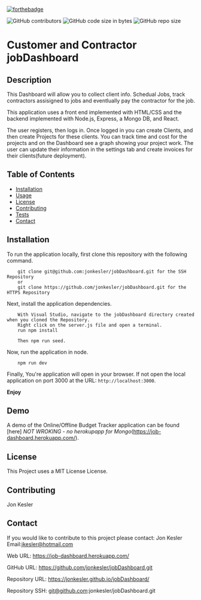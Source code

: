 [![forthebadge](https://forthebadge.com/images/badges/made-with-javascript.svg)](https://forthebadge.com)

![GitHub contributors](https://img.shields.io/github/contributors/jonkesler/jobDashboard)
![GitHub code size in bytes](https://img.shields.io/github/languages/code-size/jonkesler/jobDashboard?style=for-the-badge)
![GitHub repo size](https://img.shields.io/github/repo-size/jonkesler/jobDashboard)

# Customer and Contractor jobDashboard



## Description 
    
This Dashboard will allow you to collect client info.  Schedual Jobs, track contractors assisigned to jobs and eventlually pay the contractor for the job.

This application uses a front end implemented with HTML/CSS and the backend implemented with Node.js, Express, a Mongo DB, and React.

The user registers, then logs in.  Once logged in you can create Clients, and then create Projects for these clients.  You can track time and cost for the projects and on the Dashboard see a graph showing your project work.  The user can update their information in the settings tab and create invoices for their clients(future deployment).
 
    
## Table of Contents
    
* [Installation](#installation)
* [Usage](#usage)
* [License](#license)
* [Contributing](#contributing)
* [Tests](#tests)
* [Contact](#contact)
    
    
## Installation
    

To run the application locally, first clone this repository with the following command.

        git clone git@github.com:jonkesler/jobDashboard.git for the SSH Repository 
        or 
        git clone https://github.com/jonkesler/jobDashboard.git for the HTTPS Repository
        
Next, install the application dependencies.

        With Visual Studio, navigate to the jobDashboard directory created when you cloned the Repository.
        Right click on the server.js file and open a terminal.
        run npm install

        Then npm run seed.
     
Now, run the application in node.

        npm run dev
        
Finally, You're application will open in your browser.  If not open the local application on port 3000 at the URL: `http://localhost:3000`.

**Enjoy**


      
## Demo

A demo of the Online/Offline Budget Tracker application can be found [here] *NOT WROKING - no herokupapp for Mongo*(https://job-dashboard.herokuapp.com/).



## License

This Project uses a MIT License License.


## Contributing
    
Jon Kesler
    
    
## Contact

If you would like to contribute to this project please contact: 
  Jon Kesler 
  Email:jkesler@hotmail.com   


Web URL: https://job-dashboard.herokuapp.com/

GitHub URL: https://github.com/jonkesler/jobDashboard.git

Repository URL: https://jonkesler.github.io/jobDashboard/

Repository SSH: git@github.com:jonkesler/jobDashboard.git